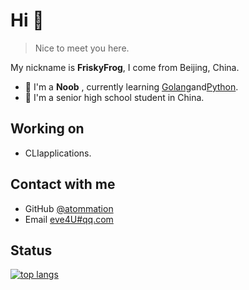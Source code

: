 <!--
**FriskyFrog/FriskyFrog** is a ✨ _special_ ✨ repository because its `README.md` (this file) appears on your GitHub profile.
Here are some ideas to get you started:
- 🔭 I’m currently working on ...
- 🌱 I’m currently learning ...
- 👯 I’m looking to collaborate on ...
- 🤔 I’m looking for help with ...
- 💬 Ask me about ...
- 📫 How to reach me: ...
- 😄 Pronouns: ...
- ⚡ Fun fact: ...
-->
# Hi 👋
> Nice to meet you here.

My nickname is **FriskyFrog**, I come from Beijing, China.
- 🌱 I'm a **Noob** , currently learning [Golang](https://golang.google.cn)and[Python](https://www.python.org).
- 🤔 I'm a senior high school student in China.

## Working on
- CLIapplications.

## Contact with me
- GitHub [@atommation](https://github.com/FriskyFrog)
- Email [eve4U#qq.com](mailto:eve4you@qq.com)

## Status
<!--
[![github stats](https://github-readme-stats.vercel.app/api?username=FriskyFrog&show_icons=true)](https://github.com/FriskyFrog)
-->

[![top langs](https://github-readme-stats.vercel.app/api/top-langs/?username=FriskyFrog&layout=compact)](https://github.com/FriskyFrog)
